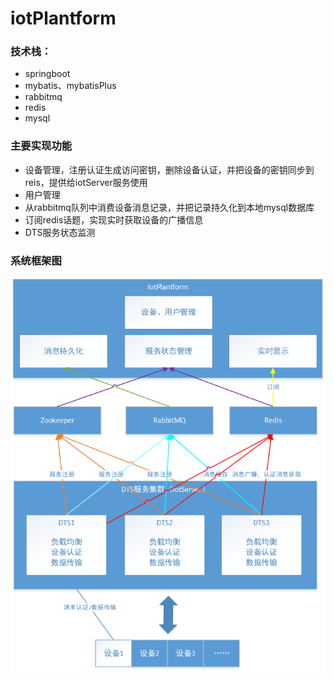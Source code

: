# iotPlantform
### 技术栈：
- springboot
- mybatis、mybatisPlus
- rabbitmq
- redis
- mysql
### 主要实现功能
- 设备管理，注册认证生成访问密钥，删除设备认证，并把设备的密钥同步到reis，提供给iotServer服务使用
- 用户管理
- 从rabbitmq队列中消费设备消息记录，并把记录持久化到本地mysql数据库
- 订阅redis话题，实现实时获取设备的广播信息
- DTS服务状态监测

### 系统框架图
![系统框架图](img/system.png)


